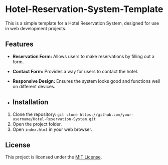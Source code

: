 # Hotel-Reservation-System-Template

This is a simple template for a Hotel Reservation System, designed for use in web development projects.

## Features

- **Reservation Form:** Allows users to make reservations by filling out a form.
- **Contact Form:** Provides a way for users to contact the hotel.
- **Responsive Design:** Ensures the system looks good and functions well on different devices.

- ## Installation

1. Clone the repository: `git clone https://github.com/your-username/Hotel-Reservation-System.git`
2. Open the project folder.
3. Open `index.html` in your web browser.

 ## License

This project is licensed under the [MIT License](LICENSE).

